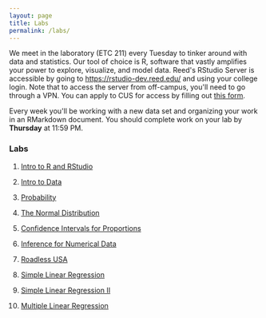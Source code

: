 ```yaml
---
layout: page
title: Labs
permalink: /labs/
---
```


We meet in the laboratory (ETC 211) every Tuesday to tinker around with data and
statistics. Our tool of choice is R, software that vastly amplifies 
your power to explore, visualize, and model data. Reed's RStudio Server is 
accessible by going to <https://rstudio-dev.reed.edu/> 
and using your college login. Note that to access the server from off-campus,
you'll need to go through a VPN. You can apply to CUS for access by filling out
[this form](https://docs.google.com/a/reed.edu/forms/d/1oMG4c732c2CAPXr9oGni45lz3-UyDKIfKPMaXKXH6pU/viewform).

Every week you'll be working with a new data set and organizing your work in an
RMarkdown document. You should complete work on your lab by **Thursday** at 11:59 PM.


### Labs

1. <a href = "{{ site.baseurl }}/assets/week-01/intro_to_r.html" target = "_blank">Intro to R and RStudio</a> 

2. <a href = "{{ site.baseurl }}/assets/week-02/intro_to_data.html" target = "_blank">Intro to Data</a>

3. <a href = "{{ site.baseurl }}/assets/week-03/probability.html" target = "_blank">Probability</a>

4. <a href = "{{ site.baseurl }}/assets/week-05/normal_distribution.html" target = "_blank">The Normal Distribution</a>

5. <a href = "{{ site.baseurl }}/assets/week-06/inf_for_categorical_data.Rmd" target = "_blank">Confidence Intervals for Proportions</a>

6. <a href = "{{ site.baseurl }}/assets/week-09/inf_for_numerical_data.html" target = "_blank">Inference for Numerical Data</a>

7. <a href = "{{ site.baseurl }}/assets/week-10/roadless_usa.html" target = "_blank">Roadless USA</a>

8. <a href = "{{ site.baseurl }}/assets/week-11/simple_regression.html" target = "_blank">Simple Linear Regression</a>

9. <a href = "{{ site.baseurl }}/assets/week-12/simple_linear_regression_ii.html" target = "_blank">Simple Linear Regression II</a>

10. <a href = "{{ site.baseurl }}/assets/week-13/multiple_regression.html" target = "_blank">Multiple Linear Regression</a>

<!--


7. <a href = "{{ site.baseurl }}/assets/week-09/inf_for_numerical_data.html" target = "_blank">Inference for Numerical Data </a> [KEY <a href = "{{ site.baseurl }}/assets/lab-keys/lab7-key.Rmd" target = "_blank"> (Rmd)</a><a href = "{{ site.baseurl }}/assets/lab-keys/lab7-key.html" target = "_blank"> (HTML)</a>] 

8. <a href = "{{ site.baseurl }}/assets/week-10/simple_regression.html" target = "_blank">Introduction to Linear Regression </a> [KEY <a href = "{{ site.baseurl }}/assets/lab-keys/lab8-key.Rmd" target = "_blank"> (Rmd)</a><a href = "{{ site.baseurl }}/assets/lab-keys/lab8-key.html" target = "_blank"> (HTML)</a>]  

9. <a href = "{{ site.baseurl }}/assets/week-11/simple_linear_regression_ii.html" target = "_blank">Simple Linear Regression II </a> [KEY <a href = "{{ site.baseurl }}/assets/lab-keys/lab9-key.Rmd" target = "_blank"> (Rmd)</a><a href = "{{ site.baseurl }}/assets/lab-keys/lab9-key.html" target = "_blank"> (HTML)</a>] 

10. <a href = "{{ site.baseurl }}/assets/week-12/multiple_regression.html" target = "_blank">Multiple Linear Regression </a> [KEY <a href = "{{ site.baseurl }}/assets/lab-keys/lab10-key.Rmd" target = "_blank"> (Rmd)</a><a href = "{{ site.baseurl }}/assets/lab-keys/lab10-key.html" target = "_blank"> (HTML)</a>]

11. <a href = "{{ site.baseurl }}/assets/week-13/logistic_regression.html" target = "_blank">Logistic Regression </a>  <!--[KEY <a href = "{{ site.baseurl }}/assets/lab-keys/lab11-key.Rmd" target = "_blank"> (Rmd)</a><a href = "{{ site.baseurl }}/assets/lab-keys/lab11-key.html" target = "_blank"> (HTML)</a>] -->